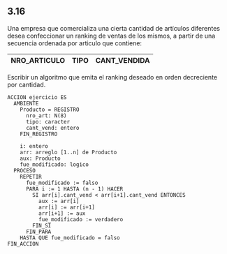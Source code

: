 ## 3.16
Una empresa que comercializa una cierta cantidad de artículos diferentes desea
confeccionar un ranking de ventas de los mismos, a partir de una secuencia ordenada
por articulo que contiene:

| NRO_ARTICULO | TIPO | CANT_VENDIDA |
|--------------|------|--------------|

Escribir un algoritmo que emita el ranking deseado en orden decreciente por cantidad.

```
ACCION ejercicio ES
  AMBIENTE
    Producto = REGISTRO
      nro_art: N(8)
      tipo: caracter
      cant_vend: entero
    FIN_REGISTRO

    i: entero
    arr: arreglo [1..n] de Producto
    aux: Producto
    fue_modificado: logico
  PROCESO
    REPETIR
      fue_modificado := falso
      PARA i := 1 HASTA (n - 1) HACER
        SI arr[i].cant_vend < arr[i+1].cant_vend ENTONCES
          aux := arr[i]
          arr[i] := arr[i+1]
          arr[i+1] := aux
          fue_modificado := verdadero
        FIN_SI
      FIN_PARA
    HASTA QUE fue_modificado = falso
FIN_ACCION
```
